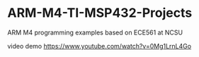 # ARM-M4-TI-MSP432-Projects
ARM M4 programming examples based on ECE561 at NCSU


video demo https://www.youtube.com/watch?v=0Mg1LrnL4Go
